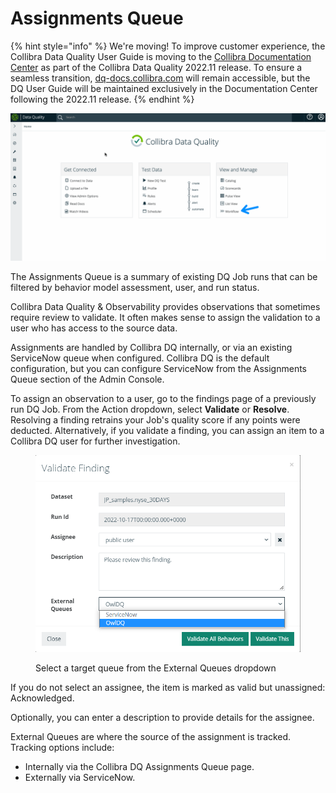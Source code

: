 # Assignments Queue

{% hint style="info" %}
We're moving! To improve customer experience, the Collibra Data Quality User Guide is moving to the [Collibra Documentation Center](https://productresources.collibra.com/docs/collibra/latest/Content/Home.htm) as part of the Collibra Data Quality 2022.11 release. To ensure a seamless transition, [dq-docs.collibra.com](../../) will remain accessible, but the DQ User Guide will be maintained exclusively in the Documentation Center following the 2022.11 release.&#x20;
{% endhint %}

![](../../.gitbook/assets/assignments.gif)

The Assignments Queue is a summary of existing DQ Job runs that can be filtered by behavior model assessment, user, and run status.

Collibra Data Quality & Observability provides observations that sometimes require review to validate. It often makes sense to assign the validation to a user who has access to the source data.&#x20;

Assignments are handled by Collibra DQ internally, or via an existing ServiceNow queue when configured. Collibra DQ is the default configuration, but you can configure ServiceNow from the Assignments Queue section of the Admin Console.

To assign an observation to a user, go to the findings page of a previously run DQ Job. From the Action dropdown, select **Validate** or **Resolve**. Resolving a finding retrains your Job's quality score if any points were deducted. Alternatively, if you validate a finding, you can assign an item to a Collibra DQ user for further investigation.

<figure><img src="../../.gitbook/assets/dq-assingments-queue-validate-finding-workflow.png" alt=""><figcaption><p>Select a target queue from the External Queues dropdown</p></figcaption></figure>

If you do not select an assignee, the item is marked as valid but unassigned: Acknowledged.

Optionally, you can enter a description to provide details for the assignee.&#x20;

External Queues are where the source of the assignment is tracked. Tracking options include:

* Internally via the Collibra DQ Assignments Queue page.
* Externally via ServiceNow.
